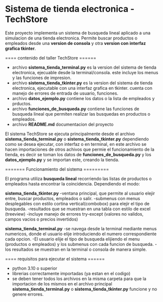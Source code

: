 # Sistema de tienda electronica - TechStore

Este proyecto implementa un sistema de busqueda lineal aplicado a una simulacion de una tienda electronica.
Permite buscar productos o empleados desde una **version de consola** y otra **version con interfaz grafica tkinter**.

==== contenido del taller TechStore ======
- archivo **sistema_tienda_terminal.py** es la version del sistema de tienda electronica, ejecuable desde la terminal/consola. 
  este incluye los menus y las funciones de impresion.
- archivo **sistema_tienda_tkinter.py** es la version del sistema de tienda electronica, ejecutable con una interfaz grafica en tkinter.
  cuenta con manejo de errores de entrada de usuario, funciones.
- archivo **datos_ejemplo.py** contiene los datos o la lista de empleados y prductos.
- archivo **funciones_de_busqueda.py** contiene las funciones de busqueda lineal que permiten realizar las busquedas en productos o empleados.
- archivo **README.md** documentacion del proyecto

El sistema TechStore se ejecuta principalmente desde el archivo **sistema_tienda_terminal.py** o **sistema_tienda_tkinter.py** dependiendo como se desea ejecutar, con interfaz o en terminal, en este archivo se hacen importaciones de otros achivos que permie el funcionamiento de la tienda, es decir se toman los datos de **funciones_de_busqueda.py** y los **datos_ejemplo.py** y se importan este, creando la tienda.

======= Funcionamiento del sistema =========

El programa utiliza **busqueda lineal** recorriendo las listas de productos o empleados hasta encontrar la coincidencia.
Dependiendo el modo: 

**sistema_tienda_tkinter.py** 
  -ventana principal, que permite al usuario elejir entre, buscar productos, empleados o salir.
  -submenus con menus desplegables con estilo cortina vertical(combobox) para elejir el tipo de busqueda.
  -resultados que se muestran en una tabla con estilo de excel (treeview)
  -incluye manejo de errores try-except (valores no validos, campos vacios o precios invertidos)

**sistema_tienda_terminal.py**
  -se navega desde la terminal mediante menus numericos, donde el usuario elije introduciendo el numero correspondiente  cada opcion.
  -El usuario elije el tipo de busqueda elijiendo el menu (productos o empleados) y los submenus con cada funcion de busqueda.
  -los resultados se muestran en la terminal o consola de manera simple.


==== requisitos para ejecutar el sistema ======
  - python 3.10 o superior
  - librerias correctamente importadas (ya estan en el codigo)
  - se deben tener todos los archivos en la misma carpeta para que la importacion de los mismos en el archivo principal **sistema_tienda_terminal.py** o **sistema_tienda_tkinter.py** funcione y no genere errores.











